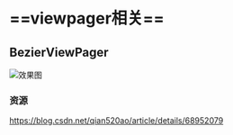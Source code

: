 # ==viewpager相关==

## BezierViewPager

![效果图](https://img-blog.csdn.net/20170402141308105?watermark/2/text/aHR0cDovL2Jsb2cuY3Nkbi5uZXQvcWlhbjUyMGFv/font/5a6L5L2T/fontsize/400/fill/I0JBQkFCMA==/dissolve/70/gravity/SouthEast)

### 资源

https://blog.csdn.net/qian520ao/article/details/68952079

